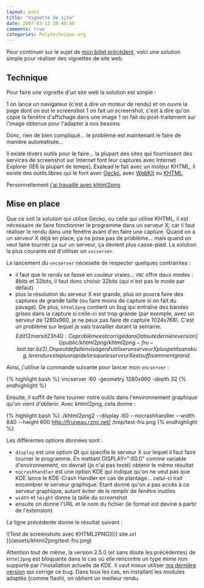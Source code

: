 ```yaml
---
layout: post
title: "Vignette de site"
date: 2007-03-12 10:40:00
comments: true
categories: Polytechnique.org
---
```

Pour continuer sur le sujet de [mon billet précédent](/post/2007/03/10/A-croire-que-certains-le-font-expres), voici une solution simple pour réaliser des vignettes de site web.

<!-- more -->

Technique
---------

Pour faire une vignette d'un site web la solution est simple :

1   on lance un navigateur (c'est à dire un moteur de rendu) et on ouvre la page dont on eut le screenshot
1   on fait un screenshot, c'est à dire qu'on copie la fenêtre d'affichage dans une image
1   on fait du post-traitement sur l'image obtenue pour l'adapter à nos besoins

Donc, rien de bien compliqué... le problème est maintenant le faire de manière automatisée...

Il existe divers outils pour le faire... la plupart des sites qui fournissent des services de screenshot sur Internet font leur captures avec Internet Explorer (IE6 la plupart de temps), Exalead le fait avec un moteur KHTML, il existe des outils libres qui le font avec [Gecko](http://www.hackdiary.com/archives/000055.html), avec [WebKit](http://www.paulhammond.org/webkit2png/) ou [KHTML](http://khtml2png.sourceforge.net/).

Personnellement [j'ai travaillé avec khtml2png](/post/2007/03/10/A-croire-que-certains-le-font-expres).

Mise en place
-------------

Que ce soit la solution qui utilise Gecko, ou celle qui utilise KHTML, il est nécessaire de faire fonctionner le programme dans un serveur X, car il faut réaliser le rendu dans une fenêtre avant d'en faire une capture. Quand on a un serveur X déjà en place, ça ne pose pas de problème... mais quand on veut faire tourner ça sur un serveur, ça devient plus casse-pied. La solution la plus courante est d'utiliser un `vncserver`.

Le lancement du `vncserver` nécessite de respecter quelques contraintes :

*   il faut que le rendu se fasse en couleur vraies... `VNC` offre deux modes : 8bits et 32bits, il faut donc choisir 32bits (qui n'est pas le mode par défaut)
*   plus la résolution du serveur X est grande, plus on pourra faire des captures de grande taille (ou faire moins de capture si on fait du pavage). De plus, `khtml2png` contient un bug qui entraîne des bandes grises dans la capture si celle-ci est trop grande (par exemple, avec un serveur de 1280x960, je ne peux pas faire de capture 1024x768). C'est un problème sur lequel je vais travailler durant la semaine.$$Edit 12 mars à 23h40 : Ce problème est corrigé dans [la toute dernière version](/public/khtml2png/khtml2png-fru-last.tar.bz2). On peut de fait envisager d'utiliser un serveur X plus petit sans bug, le rendu reste plus rapide lorsque le serveur X est suffisamment grand.$$

Ainsi, j'utilise la commande suivante pour lancer mon `vncserver` :

{% highlight bash %}
vncserver :60 -geometry 1280x960 -depth 32
{% endhighlight %}

Ensuite, il suffit de faire tourner notre outils dans l'environnement graphique qu'on vient d'obtenir. Avec khtml2png, cela donne :

{% highlight bash %}
./khtml2png2 --display :60 --nocrashhandler --width 840 --height 600 http://fruneau.rznc.net/ /tmp/test-fru.png
{% endhighlight %}

Les différentes options données sont :

*   `display` est une option Qt qui spécifie le serveur X sur lequel il faut faire tourner le programme. En mettant DISPLAY=":60.0" comme variable d'environnement, on devrait (je n'ai pas testé) obtenir le même résultat
*   `nocrashhandler` est une option KDE qui indique qu'on ne veut pas que KDE lance le KDE-Crash Handler en cas de plantage... celui-ci irait encombrer le serveur graphique. Etant donné qu'on a pas accès à ce serveur graphique, autant éviter de le remplir de fenêtre inutiles
*   `width` et `height` donne la taille du screenshot
*   ensuite on donne l'URL et le nom du fichier (le format est deviné à partir de l'extension)

La ligne précédente donne le résultat suivant :

![Test de screenshots avec KHTML2PNG]({{ site.url }}/assets/khtml2png/test-fru.png)

Attention tout de même, la version 2.5.0 (et sans doute les précédentes) de `khtml2png` est bloquante dans le cas où elle rencontre un type mime non supporté par l'installation actuelle de KDE. Il vaut mieux utiliser [ma dernière version](/public/khtml2png/khtml2png-fru-last.tar.bz2) qui corrige ce bug. Dans tous les cas, en installant les modules adaptés (comme flash), on obtient un meilleur rendu.
